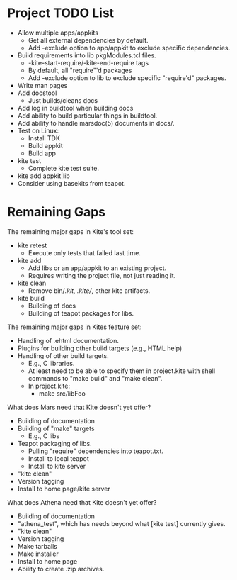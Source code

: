 # Project TODO List

* Allow multiple apps/appkits
  * Get all external dependencies by default.
  * Add -exclude option to app/appkit to exclude specific dependencies.
* Build requirements into lib pkgModules.tcl files.
  * -kite-start-require/-kite-end-require tags
  * By default, all "require"'d packages
  * Add -exclude option to lib to exclude specific "require'd" packages.
* Write man pages
* Add docstool
  * Just builds/cleans docs
* Add log in buildtool when building docs
* Add ability to build particular things in buildtool.
* Add ability to handle marsdoc(5) documents in docs/.
* Test on Linux:
  * Install TDK
  * Build appkit
  * Build app
* kite test
  * Complete kite test suite.
* kite add appkit|lib
* Consider using basekits from teapot.

# Remaining Gaps #

The remaining major gaps in Kite's tool set:

* kite retest
  * Execute only tests that failed last time.
* kite add
  * Add libs or an app/appkit to an existing project.
  * Requires writing the project file, not just reading it.
* kite clean
  * Remove bin/*.kit, .kite/*, other kite artifacts.
* kite build
  * Building of docs
  * Building of teapot packages for libs.

The remaining major gaps in Kites feature set:

* Handling of .ehtml documentation.
* Plugins for building other build targets (e.g., HTML help)
* Handling of other build targets.
  * E.g., C libraries.
  * At least need to be able to specify them in project.kite 
    with shell commands to "make build" and "make clean".
  * In project.kite:
    * make src/libFoo

What does Mars need that Kite doesn't yet offer?

* Building of documentation
* Building of "make" targets
  * E.g., C libs
* Teapot packaging of libs.
  * Pulling "require" dependencies into teapot.txt.
  * Install to local teapot
  * Install to kite server
* "kite clean"
* Version tagging
* Install to home page/kite server


What does Athena need that Kite doesn't yet offer?

* Building of documentation
* "athena_test", which has needs beyond what [kite test] currently gives.
* "kite clean"
* Version tagging
* Make tarballs
* Make installer
* Install to home page
* Ability to create .zip archives.

